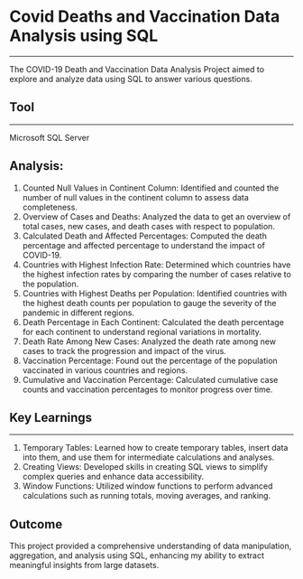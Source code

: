 
# Covid Deaths and Vaccination Data Analysis using SQL
---
The COVID-19 Death and Vaccination Data Analysis Project aimed to explore and analyze data using SQL to answer various questions. 

## Tool
---
Microsoft SQL Server

## Analysis:
   1. Counted Null Values in Continent Column: Identified and counted the number of null values in the continent column to assess data completeness.
   2. Overview of Cases and Deaths: Analyzed the data to get an overview of total cases, new cases, and death cases with respect to population.
   3. Calculated Death and Affected Percentages: Computed the death percentage and affected percentage to understand the impact of COVID-19.
   4. Countries with Highest Infection Rate: Determined which countries have the highest infection rates by comparing the number of cases relative to the population.
   5. Countries with Highest Deaths per Population: Identified countries with the highest death counts per population to gauge the severity of the pandemic in different regions.
   6. Death Percentage in Each Continent: Calculated the death percentage for each continent to understand regional variations in mortality.
   7. Death Rate Among New Cases: Analyzed the death rate among new cases to track the progression and impact of the virus.
   8. Vaccination Percentage: Found out the percentage of the population vaccinated in various countries and regions.
   9. Cumulative and Vaccination Percentage: Calculated cumulative case counts and vaccination percentages to monitor progress over time.
  
## Key Learnings
---
  1. Temporary Tables:
     Learned how to create temporary tables, insert data into them, and use them for intermediate calculations and analyses.
  2. Creating Views:
     Developed skills in creating SQL views to simplify complex queries and enhance data accessibility.
  3. Window Functions:
     Utilized window functions to perform advanced calculations such as running totals, moving averages, and ranking.
     
## Outcome
This project provided a comprehensive understanding of data manipulation, aggregation, and analysis using SQL, enhancing my ability to extract meaningful insights from large datasets.
